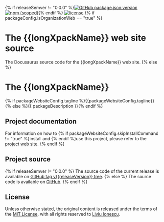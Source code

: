 {% if releaseSemver != "0.0.0" %}[![GitHub package.json version](https://img.shields.io/github/package-json/v/{{githubProjectOrganization}}/{{githubProjectName}})](https://github.com/{{githubProjectOrganization}}/{{githubProjectName}}/blob/master/package.json)
[![npm (scoped)](https://img.shields.io/npm/v/{{packageScopedName}}.svg?color=blue)](https://www.npmjs.com/package/{{packageScopedName}}/){% endif %}
[![license](https://img.shields.io/github/license/{{githubProjectOrganization}}/{{githubProjectName}})](https://github.com/{{githubProjectOrganization}}/{{githubProjectName}}/blob/master/LICENSE)
{% if packageConfig.isOrganizationWeb == "true" %}
# The {{longXpackName}} web site source

The Docusaurus source code for the {{longXpackName}} web site.
{% else %}
# The {{longXpackName}}

{% if packageWebsiteConfig.tagline %}{{packageWebsiteConfig.tagline}}{% else %}{{ packageDescription }}{% endif %}

## Project documentation

For information on how to {% if packageWebsiteConfig.skipInstallCommand != "true" %}install and {% endif %}use this project,
please refer to the
[project web site]({{packageHomepage}}).
{% endif %}
## Project source
{% if releaseSemver != "0.0.0" %}
The source code of the current release is available on
[GitHub tag v{{releaseVersion}} tree](https://github.com/{{githubProjectOrganization}}/{{githubProjectName}}/tree/v{{releaseVersion}}).
{% else %}
The source code is available on
[GitHub](https://github.com/{{githubProjectOrganization}}/{{githubProjectName}}/).
{% endif %}
## License

Unless otherwise stated, the original content is released under the terms of the
[MIT License](https://opensource.org/licenses/mit/),
with all rights reserved to
[Liviu Ionescu](https://github.com/ilg-ul).
